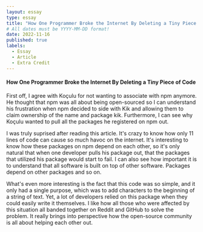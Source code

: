 ```yaml
---
layout: essay
type: essay
title: "How One Programmer Broke the Internet By Deleting a Tiny Piece of Code"
# All dates must be YYYY-MM-DD format!
date: 2022-11-16
published: true
labels:
  - Essay
  - Article
  - Extra Credit
---
```

<h4>How One Programmer Broke the Internet By Deleting a Tiny Piece of Code</h4>
<p>
First off, I agree with Koçulu for not wanting to associate with npm anymore. He thought that npm was all about being open-sourced so I can understand his frustration when npm decided to side with Kik and allowing them to claim ownership of the name and package kik. Furthermore, I can see why Koçulu wanted to pull all the packages he registered on npm out. 
</p>
<p>
I was truly suprised after reading this article. It's crazy to know how only 11 lines of code can cause so much havoc on the internet. It's interesting to know how these packages on npm depend on each other, so it's only natural that when one developer pulls his package out, that the packages that utilized his package would start to fail. I can also see how important it is to understand that all software is built on top of other software. Packages depend on other packages and so on.
</p>
<p>
What's even more interesting is the fact that this code was so simple, and it only had a single purpose, which was to add characters to the beginning of a string of text. Yet, a lot of developers relied on this package when they could easily write it themselves. I like how all those who were affected by this situation all banded together on Reddit and GitHub to solve the problem. It really brings into perspective how the open-source community is all about helping each other out.
</p>